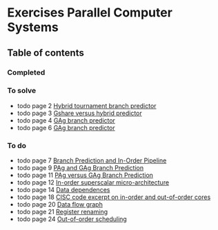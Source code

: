 # Exercises Parallel Computer Systems
## Table of contents
### Completed
### To solve
- todo page 2 [Hybrid tournament branch predictor](./list/hybrid_tournament_branch_predictor.md)
- todo page 3 [Gshare versus hybrid predictor](./list/gshare_versus_hybrid_predictor.md)
- todo page 4 [GAg branch predictor](./list/gag_branch_predictor.md)
- todo page 6 [GAg branch predictor](./list/gag_branch_predictor2.md)
### To do
- todo page 7 [Branch Prediction and In-Order Pipeline](./list/branch_prediction_and_in-order_pipeline.md)
- todo page 9 [PAg and GAg Branch Prediction](./list/pag_and_gag_branch_prediction.md)
- todo page 11 [PAg versus GAg Branch Prediction](./list/pag_versus_gag_branch_prediction.md)
- todo page 12 [In-order superscalar micro-architecture](./list/in-order_superscalar_micro-architecture.md)
- todo page 14 [Data dependences](./list/data_dependences.md)
- todo page 18 [CISC code excerpt on in-order and out-of-order cores](cisc_code_excerpt_on_in-order_and_out-of-order_cores.md)
- todo page 20 [Data flow graph](data_flow_graph.md)
- todo page 21 [Register renaming](register_renaming.md)
- todo page 24 [Out-of-order scheduling](out-of-order_scheduling.md)
